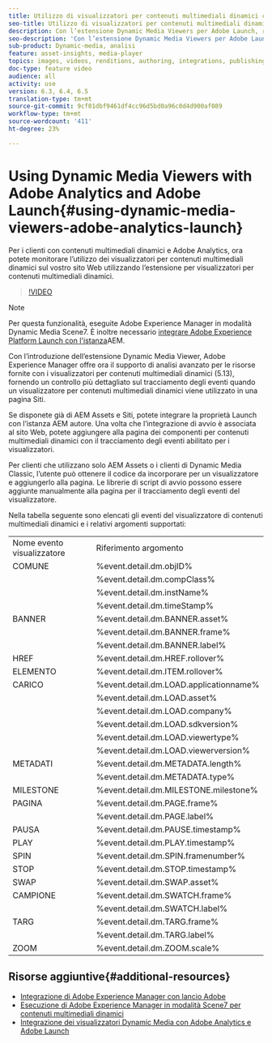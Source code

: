 ```yaml
---
title: Utilizzo di visualizzatori per contenuti multimediali dinamici con  Adobe Analytics e lancio  Adobe
seo-title: Utilizzo di visualizzatori per contenuti multimediali dinamici con  Adobe Analytics e lancio  Adobe
description: Con l’estensione Dynamic Media Viewers per Adobe Launch, rilasciata con Dynamic Media Viewers 5.13, i clienti di Dynamic Media, Adobe Analytics e Adobe Launch possono utilizzare eventi e dati specifici per i visualizzatori Dynamic Media nella propria configurazione di Adobe Launch.
seo-description: 'Con l’estensione Dynamic Media Viewers per Adobe Launch, rilasciata con Dynamic Media Viewers 5.13, i clienti di Dynamic Media, Adobe Analytics e Adobe Launch possono utilizzare eventi e dati specifici per i visualizzatori Dynamic Media nella propria configurazione di Adobe Launch. '
sub-product: Dynamic-media, analisi
feature: asset-insights, media-player
topics: images, videos, renditions, authoring, integrations, publishing
doc-type: feature video
audience: all
activity: use
version: 6.3, 6.4, 6.5
translation-type: tm+mt
source-git-commit: 9cf01dbf9461df4cc96d5bd0a96c0d4d900af089
workflow-type: tm+mt
source-wordcount: '411'
ht-degree: 23%

---
```



# Using Dynamic Media Viewers with Adobe Analytics and Adobe Launch{#using-dynamic-media-viewers-adobe-analytics-launch}

Per i clienti con contenuti multimediali dinamici e  Adobe Analytics, ora potete monitorare l’utilizzo dei visualizzatori per contenuti multimediali dinamici sul vostro sito Web utilizzando l’estensione per visualizzatori per contenuti multimediali dinamici.

>[!VIDEO](https://video.tv.adobe.com/v/29308/?quality=12&learn=on)

>[!NOTE]
>
> Per questa funzionalità, eseguite Adobe Experience Manager in modalità Dynamic Media Scene7. È inoltre necessario [integrare  Adobe Experience Platform Launch con l&#39;istanza](https://docs.adobe.com/content/help/en/experience-manager-learn/sites/integrations/adobe-launch-integration-tutorial-understand.html)AEM.

Con l’introduzione dell’estensione Dynamic Media Viewer, Adobe Experience Manager offre ora il supporto di analisi avanzato per le risorse fornite con i visualizzatori per contenuti multimediali dinamici (5.13), fornendo un controllo più dettagliato sul tracciamento degli eventi quando un visualizzatore per contenuti multimediali dinamici viene utilizzato in una pagina Siti.

Se disponete già di  AEM Assets e Siti, potete integrare la proprietà Launch con l’istanza AEM autore. Una volta che l’integrazione di avvio è associata al sito Web, potete aggiungere alla pagina dei componenti per contenuti multimediali dinamici con il tracciamento degli eventi abilitato per i visualizzatori.

Per  clienti che utilizzano solo AEM Assets o i clienti di Dynamic Media Classic, l’utente può ottenere il codice da incorporare per un visualizzatore e aggiungerlo alla pagina. Le librerie di script di avvio possono essere aggiunte manualmente alla pagina per il tracciamento degli eventi del visualizzatore.

Nella tabella seguente sono elencati gli eventi del visualizzatore di contenuti multimediali dinamici e i relativi argomenti supportati:

<table>
   <tbody>
      <tr>
         <td>Nome evento visualizzatore</td>
         <td>Riferimento argomento</td>
      </tr>
      <tr>
         <td> COMUNE </td>
         <td> %event.detail.dm.objID% </td>
      </tr>
      <tr>
         <td> </td>
         <td> %event.detail.dm.compClass% </td>
      </tr>
      <tr>
         <td> </td>
         <td> %event.detail.dm.instName% </td>
      </tr>
      <tr>
         <td> </td>
         <td> %event.detail.dm.timeStamp% </td>
      </tr>
      <tr>
         <td> BANNER <br></td>
         <td> %event.detail.dm.BANNER.asset% </td>
      </tr>
      <tr>
         <td> </td>
         <td> %event.detail.dm.BANNER.frame% </td>
      </tr>
      <tr>
         <td> </td>
         <td> %event.detail.dm.BANNER.label% </td>
      </tr>
      <tr>
         <td> HREF </td>
         <td> %event.detail.dm.HREF.rollover% </td>
      </tr>
      <tr>
         <td> ELEMENTO </td>
         <td> %event.detail.dm.ITEM.rollover% </td>
      </tr>
      <tr>
         <td> CARICO </td>
         <td> %event.detail.dm.LOAD.applicationname% </td>
      </tr>
      <tr>
         <td><strong> </strong></td>
         <td> %event.detail.dm.LOAD.asset% </td>
      </tr>
      <tr>
         <td><strong> </strong></td>
         <td> %event.detail.dm.LOAD.company% </td>
      </tr>
      <tr>
         <td><strong> </strong></td>
         <td> %event.detail.dm.LOAD.sdkversion% </td>
      </tr>
      <tr>
         <td><strong> </strong></td>
         <td> %event.detail.dm.LOAD.viewertype% </td>
      </tr>
      <tr>
         <td><strong> </strong></td>
         <td> %event.detail.dm.LOAD.viewerversion% </td>
      </tr>
      <tr>
         <td> METADATI </td>
         <td> %event.detail.dm.METADATA.length% </td>
      </tr>
      <tr>
         <td> </td>
         <td> %event.detail.dm.METADATA.type% </td>
      </tr>
      <tr>
         <td> MILESTONE </td>
         <td> %event.detail.dm.MILESTONE.milestone% </td>
      </tr>
      <tr>
         <td> PAGINA </td>
         <td> %event.detail.dm.PAGE.frame% </td>
      </tr>
      <tr>
         <td> </td>
         <td> %event.detail.dm.PAGE.label% </td>
      </tr>
      <tr>
         <td> PAUSA </td>
         <td> %event.detail.dm.PAUSE.timestamp% </td>
      </tr>
      <tr>
         <td> PLAY </td>
         <td> %event.detail.dm.PLAY.timestamp% </td>
      </tr>
      <tr>
         <td> SPIN </td>
         <td> %event.detail.dm.SPIN.framenumber% </td>
      </tr>
      <tr>
         <td> STOP </td>
         <td> %event.detail.dm.STOP.timestamp% </td>
      </tr>
      <tr>
         <td> SWAP </td>
         <td> %event.detail.dm.SWAP.asset% </td>
      </tr>
      <tr>
         <td> CAMPIONE </td>
         <td> %event.detail.dm.SWATCH.frame% </td>
      </tr>
      <tr>
         <td> </td>
         <td> %event.detail.dm.SWATCH.label% </td>
      </tr>
      <tr>
         <td> TARG </td>
         <td> %event.detail.dm.TARG.frame% </td>
      </tr>
      <tr>
         <td> </td>
         <td> %event.detail.dm.TARG.label% </td>
      </tr>
      <tr>
         <td> ZOOM </td>
         <td> %event.detail.dm.ZOOM.scale% </td>
      </tr>
   </tbody>
</table>

## Risorse aggiuntive{#additional-resources}

* [Integrazione di Adobe Experience Manager con  lancio Adobe](https://docs.adobe.com/content/help/en/experience-manager-learn/sites/integrations/adobe-launch-integration-tutorial-understand.html)
* [Esecuzione di Adobe Experience Manager in modalità Scene7 per contenuti multimediali dinamici](https://helpx.adobe.com/experience-manager/6-5/assets/using/config-dms7.html)
* [Integrazione dei visualizzatori Dynamic Media con Adobe Analytics e Adobe Launch](https://helpx.adobe.com/experience-manager/6-5/assets/using/launch.html)
